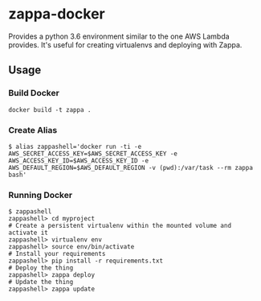 # zappa-docker

Provides a python 3.6 environment similar to the one AWS Lambda provides.
It's useful for creating virtualenvs and deploying with Zappa.

## Usage

### Build Docker
```
docker build -t zappa .
```

### Create Alias
```
$ alias zappashell='docker run -ti -e AWS_SECRET_ACCESS_KEY=$AWS_SECRET_ACCESS_KEY -e AWS_ACCESS_KEY_ID=$AWS_ACCESS_KEY_ID -e AWS_DEFAULT_REGION=$AWS_DEFAULT_REGION -v (pwd):/var/task --rm zappa bash'
```

### Running Docker
```
$ zappashell
zappashell> cd myproject
# Create a persistent virtualenv within the mounted volume and activate it
zappashell> virtualenv env 
zappashell> source env/bin/activate
# Install your requirements
zappashell> pip install -r requirements.txt
# Deploy the thing
zappashell> zappa deploy
# Update the thing
zappashell> zappa update
```
